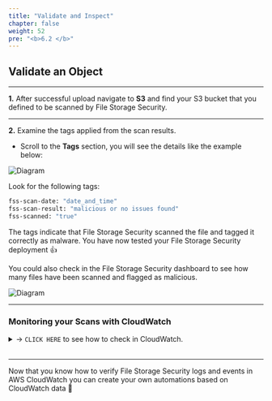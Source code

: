 ```yaml
---
title: "Validate and Inspect"
chapter: false
weight: 52
pre: "<b>6.2 </b>"
---
```


## Validate an Object

---

**1.** After successful upload navigate to **S3** and find your S3 bucket that you defined to be scanned by File Storage Security.

---

**2.** Examine the tags applied from the scan results. 

- Scroll to the <b>Tags</b> section, you will see the details like the example below:


![Diagram](/images/fss/tags_updated.png)

Look for the following tags:
``` bash
fss-scan-date: "date_and_time"
fss-scan-result: "malicious or no issues found"
fss-scanned: "true"
```
The tags indicate that File Storage Security scanned the file and tagged it correctly as malware. You have now tested your File Storage Security deployment :+1:

You could also check in the File Storage Security dashboard to see how many files have been scanned and flagged as malicious. 

![Diagram](/images/fss/s3_4.png)

---


### Monitoring your Scans with CloudWatch

<details>
  <summary> -> <code>CLICK HERE</code> to see how to check in CloudWatch.</summary>

File Storage Security logs are in AWS CloudWatch Logs. These logs contain a bit more information than what's available in the ```fss-* tags```.

**1.** To view the scan result logs in AWS CloudWatch Logs, go to your AWS account, in CloudFormation > select your scanner stack > Resources > ScannerLogGroup link. 

![Diagram](/images/fss/fss-monitoring-cloudwatch.png)

---

**2.** The AWS CloudWatch service appears with Log groups selected on the left.
Under Log streams, click on a log stream with a latest event time that is later than or equal to the time when you added the file to the Amazon S3 bucket to scan and expand the event message that starts with scanner result.


![Diagram](/images/fss/cloudwatch.png)

---

**3.** Log event will show up and you will see JSON code block appears containing information about the scan and some additional details about about the Lambda Scanner. 

Add to the **Filter Events:** <code>scanner result</code>

Now you will see the security events based in the File Storage Security Scanner, like:

* <b>timestamp</b>: A unique number that corresponds to the time when the scan occurred.
* <b>sqs-message-id</b>: The unique ID of this event.
* <b>file_url</b>: The URL to the scanned file in Amazon S3.
* <b>scanner_status and scanner_status_message</b>

![Diagram](/images/fss/fss-cloudwatchevent.png)

The **scanner_status** has the following values:

* <b>0</b>:  "successful scan": Indicates that the scan finished successfully.

* <b>-1</b>: "invalid license status": Usually indicates that File Storage Security is not fully configured. The most likely reason for an incomplete configuration is that ARNs have not been submitted through the File Storage Security console or API yet. For instructions on submitting the ARNs, see Add Stacks or Deploy stacks using the API. This message could also indicate that your license is not valid, or that File Storage Security was not able to push a new license to your stack.

* <b>-2</b>: "unsuccessful scan": Indicates that the ScannerLambda function was unable to scan the file.

* <b>-3</b>: "scanner error": Indicates that an internal error occurred in the ScannerLambda function.

* <b>-4</b>: "unsuccessful scanner invocation": Indicates that the ScannerLambda function couldn't finish the scan. Either the scan timeout was reached, or there were too many files to scan causing a Lambda throttling error.
scanning_result: Indicates scan details such as the scanned file's size as well as any found malware or errors.

---

### Additional Query using CloudWatch

**1.** You can search for scan results using AWS CloudWatch Logs Insights. Here is an example on how to set up a query:

- In AWS, go to the **CloudWatch** service.
- On the left, under Logs, click **Logs Insights**.
- In the main pane, click inside the **Select log group(s)** field, and enter <code>ScannerLambda</code>
- Select the Log Group that only contains "ScannerLambda" together like the example below

![Diagram](/images/fss/scanner_lambda.png)

---

**2.** Replace the contents of the text box with the following lines and click in <b>Run Query</b>:

```
fields @timestamp, @message
| filter @message like "scanner result"
| sort @timestamp desc
| limit 20
```
{{% notice info %}}
This query finds all scan results, up to a maximum of 20.<br/>
Set the time or date range using the available buttons.<br/>
If you were expecting results and don't see them, try setting a broader time or date range.
{{% /notice %}}

---

**3.** You should be able to see the events that you generated:

![Diagram](/images/fss/cw.png)

---

**4.** By expanding the details of the event, you will be able to see the event detail generated by File Storage Security in a JSON format:

```
"scanner result":{
   "timestamp":1630102559.6158442,
   "sqs_message_id":"abcf8e38-7a53-4880-9547-6418a4e1d018",
   "xamz_request_id":"",
   "file_url":"https://modernization-workshop-devdays-fernando.s3.amazonaws.com/eicarcom2.zip",
   "scanner_status":0,
   "scanner_status_message":"successful scan",
   "scanning_result":{
      "TotalBytesOfFile":308,
      "Findings":[
         {
            "malware":"Eicar_test_file",
            "type":"Virus"
         }
      ],
      "Error":"",
      "Codes":[
         
      ]
   }
}
```

**You did it :tada:!**

</details>
<br>

----

Now that you know how to verify File Storage Security logs and events in AWS CloudWatch you can create your own automations based on CloudWatch data :rocket: